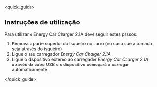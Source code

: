  <quick_guide>
## Instruções de utilização

Para utilizar o Energy Car Charger 2.1A deve seguir estes passos:

1.	Remova a parte superior do isqueiro no carro (no caso que a tomada seja através do isqueiro)
2.	Ligue o seu carregador *Energy Car Charger 2.1A*
3.	Ligue o dispositivo externo ao carregador *Energy Car Charger 2.1A* através do cabo USB e o dispositivo começará a carregar automaticamente.

</quick_guide>
